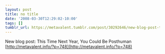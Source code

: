 ```yaml
---
layout: post
title: no title
date: '2008-03-30T12:29:02-10:00'
tags: []
tumblr_url: https://metavalent.tumblr.com/post/30292646/new-blog-post-this-time-next-year-you-could-be
---
```

New blog post: This Time Next Year, You Could Be Posthuman [http://metavalent.info/?p=748](http://metavalent.info/?p=748)


